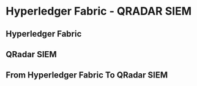 # Hyperledger Fabric - QRADAR SIEM
## Hyperledger Fabric
## QRadar SIEM
## From Hyperledger Fabric To QRadar SIEM
